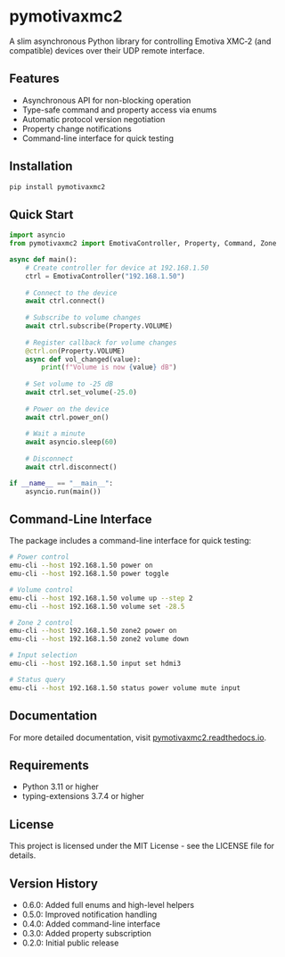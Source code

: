 # pymotivaxmc2

A slim asynchronous Python library for controlling Emotiva XMC‑2 (and compatible) devices over their UDP remote interface.

## Features

- Asynchronous API for non-blocking operation
- Type-safe command and property access via enums
- Automatic protocol version negotiation
- Property change notifications
- Command-line interface for quick testing

## Installation

```bash
pip install pymotivaxmc2
```

## Quick Start

```python
import asyncio
from pymotivaxmc2 import EmotivaController, Property, Command, Zone

async def main():
    # Create controller for device at 192.168.1.50
    ctrl = EmotivaController("192.168.1.50")
    
    # Connect to the device
    await ctrl.connect()
    
    # Subscribe to volume changes
    await ctrl.subscribe(Property.VOLUME)
    
    # Register callback for volume changes
    @ctrl.on(Property.VOLUME)
    async def vol_changed(value):
        print(f"Volume is now {value} dB")
    
    # Set volume to -25 dB
    await ctrl.set_volume(-25.0)
    
    # Power on the device
    await ctrl.power_on()
    
    # Wait a minute
    await asyncio.sleep(60)
    
    # Disconnect
    await ctrl.disconnect()

if __name__ == "__main__":
    asyncio.run(main())
```

## Command-Line Interface

The package includes a command-line interface for quick testing:

```bash
# Power control
emu-cli --host 192.168.1.50 power on
emu-cli --host 192.168.1.50 power toggle

# Volume control
emu-cli --host 192.168.1.50 volume up --step 2
emu-cli --host 192.168.1.50 volume set -28.5

# Zone 2 control
emu-cli --host 192.168.1.50 zone2 power on
emu-cli --host 192.168.1.50 zone2 volume down

# Input selection
emu-cli --host 192.168.1.50 input set hdmi3

# Status query
emu-cli --host 192.168.1.50 status power volume mute input
```

## Documentation

For more detailed documentation, visit [pymotivaxmc2.readthedocs.io](https://pymotivaxmc2.readthedocs.io/).

## Requirements

- Python 3.11 or higher
- typing-extensions 3.7.4 or higher

## License

This project is licensed under the MIT License - see the LICENSE file for details.

## Version History

- 0.6.0: Added full enums and high-level helpers
- 0.5.0: Improved notification handling
- 0.4.0: Added command-line interface
- 0.3.0: Added property subscription
- 0.2.0: Initial public release
